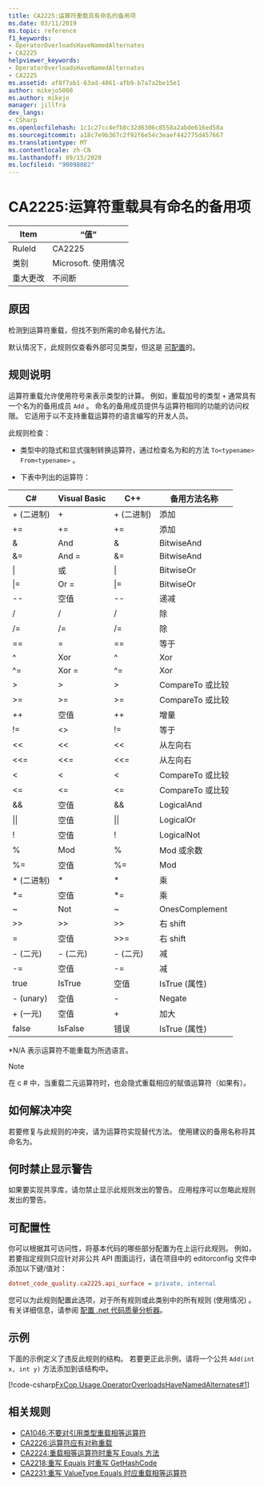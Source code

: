 ```yaml
---
title: CA2225:运算符重载具有命名的备用项
ms.date: 03/11/2019
ms.topic: reference
f1_keywords:
- OperatorOverloadsHaveNamedAlternates
- CA2225
helpviewer_keywords:
- OperatorOverloadsHaveNamedAlternates
- CA2225
ms.assetid: af8f7ab1-63ad-4861-afb9-b7a7a2be15e1
author: mikejo5000
ms.author: mikejo
manager: jillfra
dev_langs:
- CSharp
ms.openlocfilehash: 1c1c27cc4efb8c32d6306c8558a2abde616ed58a
ms.sourcegitcommit: a18c7e9b367c2f92f6e54c3eaef442775d457667
ms.translationtype: MT
ms.contentlocale: zh-CN
ms.lasthandoff: 09/15/2020
ms.locfileid: "90098082"
---
```

# <a name="ca2225-operator-overloads-have-named-alternates"></a>CA2225:运算符重载具有命名的备用项

|Item|“值”|
|-|-|
|RuleId|CA2225|
|类别|Microsoft. 使用情况|
|重大更改|不间断|

## <a name="cause"></a>原因

检测到运算符重载，但找不到所需的命名替代方法。

默认情况下，此规则仅查看外部可见类型，但这是 [可配置](#configurability)的。

## <a name="rule-description"></a>规则说明

运算符重载允许使用符号来表示类型的计算。 例如，重载加号的类型 `+` 通常具有一个名为的备用成员 `Add` 。 命名的备用成员提供与运算符相同的功能的访问权限。 它适用于以不支持重载运算符的语言编写的开发人员。

此规则检查：

- 类型中的隐式和显式强制转换运算符，通过检查名为和的方法 `To<typename>` `From<typename>` 。

- 下表中列出的运算符：

|C#|Visual Basic|C++|备用方法名称|
|-|-|-|-|
|+ (二进制) |+|+ (二进制) |添加|
|+=|+=|+=|添加|
|&|And|&|BitwiseAnd|
|&=|And =|&=|BitwiseAnd|
|&#124;|或|&#124;|BitwiseOr|
|&#124;=|Or =|&#124;=|BitwiseOr|
|--|空值|--|递减|
|/|/|/|除|
|/=|/=|/=|除|
|==|=|==|等于|
|^|Xor|^|Xor|
|^=|Xor =|^=|Xor|
|>|>|>|CompareTo 或比较|
|>=|>=|>=|CompareTo 或比较|
|++|空值|++|增量|
|!=|<>|!=|等于|
|<<|<<|<<|从左向右|
|<<=|<<=|<<=|从左向右|
|<|<|<|CompareTo 或比较|
|<=|<=|\<=|CompareTo 或比较|
|&&|空值|&&|LogicalAnd|
|&#124;&#124;|空值|&#124;&#124;|LogicalOr|
|!|空值|!|LogicalNot|
|%|Mod|%|Mod 或余数|
|%=|空值|%=|Mod|
|\* (二进制) |\*|\*|乘|
|\*=|空值|\*=|乘|
|~|Not|~|OnesComplement|
|>>|>>|>>|右 shift|
=|空值|>>=|右 shift|
|- (二元) |- (二元) |- (二元) |减|
|-=|空值|-=|减|
|true|IsTrue|空值|IsTrue (属性) |
| - (unary)   |空值|-|Negate|
|+ (一元) |空值|+|加大|
|false|IsFalse|错误|IsTrue (属性) |

\*N/A 表示运算符不能重载为所选语言。

> [!NOTE]
> 在 c # 中，当重载二元运算符时，也会隐式重载相应的赋值运算符（如果有）。

## <a name="how-to-fix-violations"></a>如何解决冲突

若要修复与此规则的冲突，请为运算符实现替代方法。 使用建议的备用名称将其命名为。

## <a name="when-to-suppress-warnings"></a>何时禁止显示警告

如果要实现共享库，请勿禁止显示此规则发出的警告。 应用程序可以忽略此规则发出的警告。

## <a name="configurability"></a>可配置性

你可以根据其可访问性，将基本代码的哪些部分配置为在上运行此规则。 例如，若要指定规则只应针对非公共 API 图面运行，请在项目中的 editorconfig 文件中添加以下键/值对：

```ini
dotnet_code_quality.ca2225.api_surface = private, internal
```

您可以为此规则配置此选项，对于所有规则或此类别中的所有规则 (使用情况) 。 有关详细信息，请参阅 [配置 .net 代码质量分析器](configure-fxcop-analyzers.md)。

## <a name="example"></a>示例

下面的示例定义了违反此规则的结构。 若要更正此示例，请将一个公共 `Add(int x, int y)` 方法添加到该结构中。

[!code-csharp[FxCop.Usage.OperatorOverloadsHaveNamedAlternates#1](../code-quality/codesnippet/CSharp/ca2225-operator-overloads-have-named-alternates_1.cs)]

## <a name="related-rules"></a>相关规则

- [CA1046:不要对引用类型重载相等运算符](../code-quality/ca1046.md)
- [CA2226:运算符应有对称重载](../code-quality/ca2226.md)
- [CA2224:重载相等运算符时重写 Equals 方法](../code-quality/ca2224.md)
- [CA2218:重写 Equals 时重写 GetHashCode](../code-quality/ca2218.md)
- [CA2231:重写 ValueType.Equals 时应重载相等运算符](../code-quality/ca2231.md)
